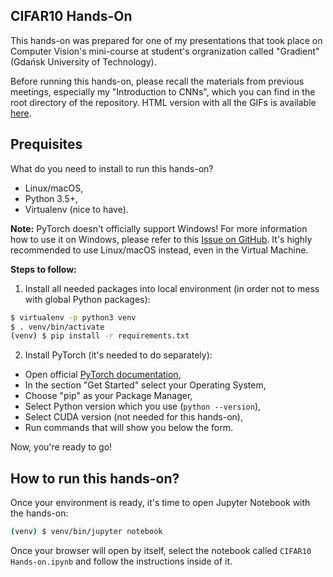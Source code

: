 CIFAR10 Hands-On
----------------

This hands-on was prepared for one of my presentations that took place on Computer
 Vision's mini-course at student's orgranization called "Gradient" (Gdańsk University of Technology).

Before running this hands-on, please recall the materials from previous meetings,
 especially my "Introduction to CNNs", which you can find in the root directory
 of the repository. HTML version with all the GIFs is available
 [here](https://mega.nz/#%21H4IEnZKJ%21so0Czkp8lcLWCt0o3O912WnKZBFjkvZFeJG23kITpig).

## Prequisites

What do you need to install to run this hands-on?

 - Linux/macOS,
 - Python 3.5+,
 - Virtualenv (nice to have).

**Note:** PyTorch doesn't officially support Windows! For more information how to
 use it on Windows, please refer to this [Issue on GitHub](https://github.com/pytorch/pytorch/issues/494).
 It's highly recommended to use Linux/macOS instead, even in the Virtual Machine.

**Steps to follow:**

1. Install all needed packages into local environment (in order not to
   mess with global Python packages):

```bash
$ virtualenv -p python3 venv
$ . venv/bin/activate
(venv) $ pip install -r requirements.txt
```

2. Install PyTorch (it's needed to do separately):

 - Open official [PyTorch documentation](http://pytorch.org/#pip-install-pytorch),
 - In the section "Get Started" select your Operating System,
 - Choose "pip" as your Package Manager,
 - Select Python version which you use (`python --version`),
 - Select CUDA version (not needed for this hands-on),
 - Run commands that will show you below the form.

Now, you're ready to go!

## How to run this hands-on?

Once your environment is ready, it's time to open Jupyter Notebook
 with the hands-on:

```bash
(venv) $ venv/bin/jupyter notebook
```

Once your browser will open by itself, select the notebook called `CIFAR10 Hands-on.ipynb`
 and follow the instructions inside of it.

